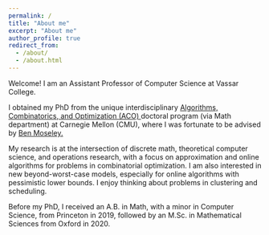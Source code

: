 ```yaml
---
permalink: /
title: "About me"
excerpt: "About me"
author_profile: true
redirect_from: 
  - /about/
  - /about.html
---
```


Welcome! I am an Assistant Professor of Computer Science at Vassar College. 

I obtained my PhD from the unique interdisciplinary <a href="https://aco.math.cmu.edu/"> Algorithms, Combinatorics, and Optimization (ACO) </a> doctoral program (via Math department) at Carnegie Mellon (CMU), where I was fortunate to be advised by <a href="https://www.andrew.cmu.edu/user/moseleyb/"> Ben Moseley. </a>

My research is at the intersection of discrete math, theoretical computer science, and operations research, with a focus on approximation and online algorithms for problems in combinatorial optimization. I am also interested in new beyond-worst-case models, especially for online algorithms with pessimistic lower bounds. I enjoy thinking about problems in clustering and scheduling. 

Before my PhD, I received an A.B. in Math, with a minor in Computer Science, from Princeton in 2019, followed by an M.Sc. in Mathematical Sciences from Oxford in 2020. 



